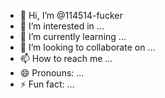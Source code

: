 - 👋 Hi, I’m @114514-fucker
- 👀 I’m interested in ...
- 🌱 I’m currently learning ...
- 💞️ I’m looking to collaborate on ...
- 📫 How to reach me ...
- 😄 Pronouns: ...
- ⚡ Fun fact: ...

<!---
114514-fucker/114514-fucker is a ✨ special ✨ repository because its `README.md` (this file) appears on your GitHub profile.
You can click the Preview link to take a look at your changes.
--->
